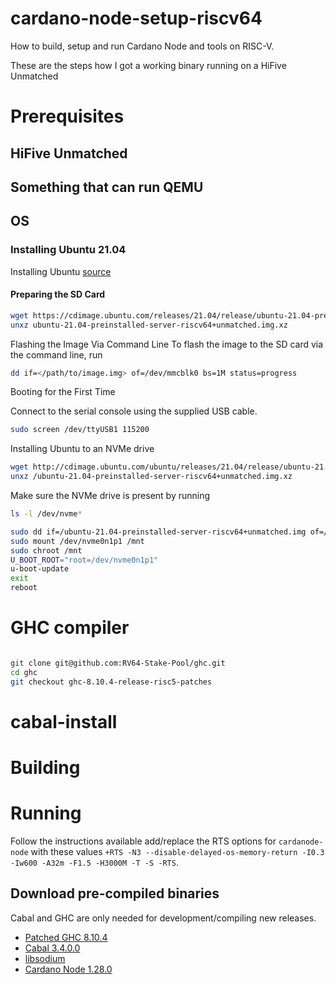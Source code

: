 # cardano-node-setup-riscv64
How to build, setup and run Cardano Node and tools on RISC-V.

These are the steps how I got a working binary running on a HiFive Unmatched

# Prerequisites

## HiFive Unmatched


## Something that can run QEMU

## OS


### Installing Ubuntu 21.04

Installing Ubuntu [source](https://blogjawn.stufftoread.com/install-ubuntu-on-hifive-unmatched.html)


#### Preparing the SD Card


```bash
wget https://cdimage.ubuntu.com/releases/21.04/release/ubuntu-21.04-preinstalled-server-riscv64+unmatched.img.xz 
unxz ubuntu-21.04-preinstalled-server-riscv64+unmatched.img.xz
```

Flashing the Image Via Command Line
To flash the image to the SD card via the command line, run

```bash
dd if=</path/to/image.img> of=/dev/mmcblk0 bs=1M status=progress
```

Booting for the First Time

Connect to the serial console using the supplied USB cable.
```bash
sudo screen /dev/ttyUSB1 115200
```

Installing Ubuntu to an NVMe drive

```bash
wget http://cdimage.ubuntu.com/ubuntu/releases/21.04/release/ubuntu-21.04-preinstalled-server-riscv64+unmatched.img.xz 
unxz /ubuntu-21.04-preinstalled-server-riscv64+unmatched.img.xz
```

Make sure the NVMe drive is present by running

```bash
ls -l /dev/nvme*
```

```bash
sudo dd if=/ubuntu-21.04-preinstalled-server-riscv64+unmatched.img of=/dev/nvme0n1 bs=1M status=progress
sudo mount /dev/nvme0n1p1 /mnt
sudo chroot /mnt
U_BOOT_ROOT="root=/dev/nvme0n1p1"
u-boot-update
exit
reboot
```


# GHC compiler

```bash

git clone git@github.com:RV64-Stake-Pool/ghc.git
cd ghc
git checkout ghc-8.10.4-release-risc5-patches
```

# cabal-install

# Building



# Running

Follow the instructions available add/replace the RTS options for `cardanode-node` with these values `+RTS -N3 --disable-delayed-os-memory-return -I0.3 -Iw600 -A32m -F1.5 -H3000M -T -S -RTS`.

## Download pre-compiled binaries

Cabal and GHC are only needed for development/compiling new releases.

* [Patched GHC 8.10.4](https://ipfs.io/ipfs/QmXSSxRZK9mPvgLxR5vuKm5gPBiy6NmKTcpUk5K4FXx1Tm?filename=ghc-8.10.4-patched.tar.gz)
* [Cabal 3.4.0.0](https://ipfs.io/ipfs/QmT94BAFioQ5XL9Foytk2QHHLtpfD2kUQ8Y958cg4Dc2Ki?filename=cabal-3.4.0.0-riscv64.tgz)
* [libsodium](https://ipfs.io/ipfs/QmXLkhEfs5fHyows7xZARiNxGMSpRP3uj25SQL5Kpk3srN?filename=libsodium.tgz)
* [Cardano Node 1.28.0](https://ipfs.io/ipfs/QmUxY1VFhWPpTsK8eGfBrHQTW6EqfgfAJxYgSFK1hTyFh9?filename=cardano-1.28.0.tgz)

